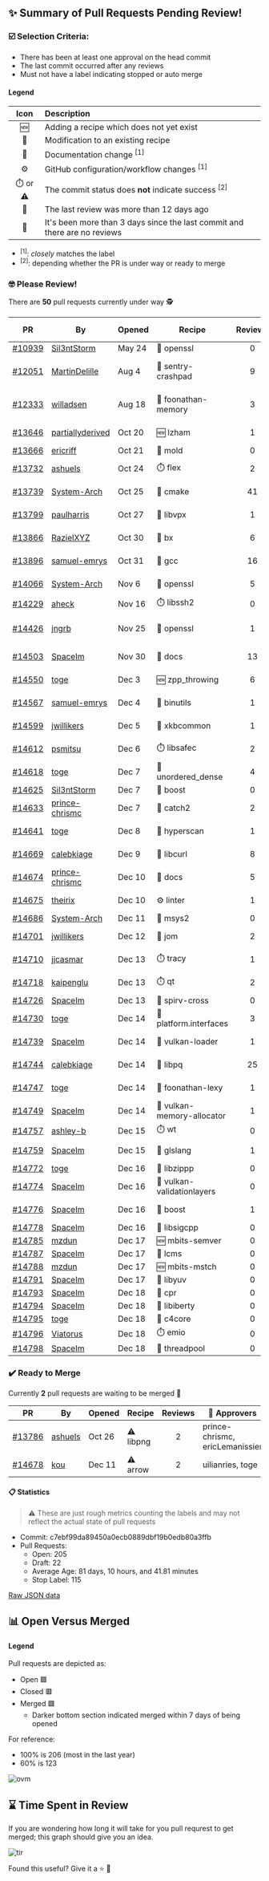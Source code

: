 ## :sparkles: Summary of Pull Requests Pending Review!

### :ballot_box_with_check: Selection Criteria:

- There has been at least one approval on the head commit
- The last commit occurred after any reviews
- Must not have a label indicating stopped or auto merge

#### Legend

Icon | Description
:---:|:---
:new: | Adding a recipe which does not yet exist 
:memo: | Modification to an existing recipe 
:green_book: | Documentation change <sup>[1]</sup> 
:gear: | GitHub configuration/workflow changes <sup>[1]</sup>
:stopwatch: or :warning: | The commit status does **not** indicate success <sup>[2]</sup> 
:bell: | The last review was more than 12 days ago 
:eyes: | It's been more than 3 days since the last commit and there are no reviews 

- <sup>[1]</sup>: _closely_ matches the label
- <sup>[2]</sup>: depending whether the PR is under way or ready to merge

### :nerd_face: Please Review! 

There are **50** pull requests currently under way :detective:

PR | By | Opened | Recipe | Reviews | Last | :stop_sign: Blockers | :star2: Approvers
:---: | --- | --- | --- | :---: | --- | --- | ---
[#10939](https://github.com/conan-io/conan-center-index/pull/10939)|[Sil3ntStorm](https://github.com/Sil3ntStorm)|May 24|:memo: openssl|0|:eyes:||
[#12051](https://github.com/conan-io/conan-center-index/pull/12051)|[MartinDelille](https://github.com/MartinDelille)|Aug 4|:memo: sentry-crashpad|9|Oct 21 :bell:||
[#12333](https://github.com/conan-io/conan-center-index/pull/12333)|[willadsen](https://github.com/willadsen)|Aug 18|:memo: foonathan-memory|3|Oct 15 :bell:||SSE4
[#13646](https://github.com/conan-io/conan-center-index/pull/13646)|[partiallyderived](https://github.com/partiallyderived)|Oct 20|:new: lzham|1|Dec 13||
[#13666](https://github.com/conan-io/conan-center-index/pull/13666)|[ericriff](https://github.com/ericriff)|Oct 21|:memo: mold|0|:eyes:||
[#13732](https://github.com/conan-io/conan-center-index/pull/13732)|[ashuels](https://github.com/ashuels)|Oct 24|:stopwatch: flex|2|Nov 2 :bell:||
[#13739](https://github.com/conan-io/conan-center-index/pull/13739)|[System-Arch](https://github.com/System-Arch)|Oct 25|:memo: cmake|41|Dec 12||
[#13799](https://github.com/conan-io/conan-center-index/pull/13799)|[paulharris](https://github.com/paulharris)|Oct 27|:memo: libvpx|1|Nov 8 :bell:||
[#13866](https://github.com/conan-io/conan-center-index/pull/13866)|[RazielXYZ](https://github.com/RazielXYZ)|Oct 30|:memo: bx|6|Dec 14||
[#13896](https://github.com/conan-io/conan-center-index/pull/13896)|[samuel-emrys](https://github.com/samuel-emrys)|Oct 31|:memo: gcc|16|Dec 12||
[#14066](https://github.com/conan-io/conan-center-index/pull/14066)|[System-Arch](https://github.com/System-Arch)|Nov 6|:memo: openssl|5|Dec 15||
[#14229](https://github.com/conan-io/conan-center-index/pull/14229)|[aheck](https://github.com/aheck)|Nov 16|:stopwatch: libssh2|0|:eyes:||
[#14426](https://github.com/conan-io/conan-center-index/pull/14426)|[jngrb](https://github.com/jngrb)|Nov 25|:memo: openssl|1|Nov 25 :bell:||
[#14503](https://github.com/conan-io/conan-center-index/pull/14503)|[SpaceIm](https://github.com/SpaceIm)|Nov 30|:green_book: docs|13|Dec 14||jwillikers, SSE4
[#14550](https://github.com/conan-io/conan-center-index/pull/14550)|[toge](https://github.com/toge)|Dec 3|:new: zpp_throwing|6|Dec 15||uilianries
[#14567](https://github.com/conan-io/conan-center-index/pull/14567)|[samuel-emrys](https://github.com/samuel-emrys)|Dec 4|:memo: binutils|1|Dec 5 :bell:||jwillikers
[#14599](https://github.com/conan-io/conan-center-index/pull/14599)|[jwillikers](https://github.com/jwillikers)|Dec 5|:memo: xkbcommon|1|Dec 14||uilianries
[#14612](https://github.com/conan-io/conan-center-index/pull/14612)|[psmitsu](https://github.com/psmitsu)|Dec 6|:stopwatch: libsafec|2|Dec 7||
[#14618](https://github.com/conan-io/conan-center-index/pull/14618)|[toge](https://github.com/toge)|Dec 7|:memo: unordered_dense|4|Dec 13||uilianries
[#14625](https://github.com/conan-io/conan-center-index/pull/14625)|[Sil3ntStorm](https://github.com/Sil3ntStorm)|Dec 7|:memo: boost|0|:eyes:||
[#14633](https://github.com/conan-io/conan-center-index/pull/14633)|[prince-chrismc](https://github.com/prince-chrismc)|Dec 7|:memo: catch2|2|Dec 12||jwillikers
[#14641](https://github.com/conan-io/conan-center-index/pull/14641)|[toge](https://github.com/toge)|Dec 8|:memo: hyperscan|1|Dec 13||uilianries
[#14669](https://github.com/conan-io/conan-center-index/pull/14669)|[calebkiage](https://github.com/calebkiage)|Dec 9|:memo: libcurl|8|Dec 13||uilianries
[#14674](https://github.com/conan-io/conan-center-index/pull/14674)|[prince-chrismc](https://github.com/prince-chrismc)|Dec 10|:green_book: docs|5|Dec 13||uilianries
[#14675](https://github.com/conan-io/conan-center-index/pull/14675)|[theirix](https://github.com/theirix)|Dec 10|:gear: linter|1|Dec 16||
[#14686](https://github.com/conan-io/conan-center-index/pull/14686)|[System-Arch](https://github.com/System-Arch)|Dec 11|:memo: msys2|0|:eyes:||
[#14701](https://github.com/conan-io/conan-center-index/pull/14701)|[jwillikers](https://github.com/jwillikers)|Dec 12|:memo: jom|2|Dec 15||uilianries
[#14710](https://github.com/conan-io/conan-center-index/pull/14710)|[jjcasmar](https://github.com/jjcasmar)|Dec 13|:stopwatch: tracy|1|Dec 14||uilianries
[#14718](https://github.com/conan-io/conan-center-index/pull/14718)|[kaipenglu](https://github.com/kaipenglu)|Dec 13|:stopwatch: qt|2|Dec 14||ericLemanissier, jwillikers
[#14726](https://github.com/conan-io/conan-center-index/pull/14726)|[SpaceIm](https://github.com/SpaceIm)|Dec 13|:memo: spirv-cross|0|||
[#14730](https://github.com/conan-io/conan-center-index/pull/14730)|[toge](https://github.com/toge)|Dec 14|:memo: platform.interfaces|3|Dec 15||uilianries
[#14739](https://github.com/conan-io/conan-center-index/pull/14739)|[SpaceIm](https://github.com/SpaceIm)|Dec 14|:memo: vulkan-loader|1|Dec 16||uilianries
[#14744](https://github.com/conan-io/conan-center-index/pull/14744)|[calebkiage](https://github.com/calebkiage)|Dec 14|:memo: libpq|25|Dec 17||
[#14747](https://github.com/conan-io/conan-center-index/pull/14747)|[toge](https://github.com/toge)|Dec 14|:memo: foonathan-lexy|1|Dec 16||uilianries
[#14749](https://github.com/conan-io/conan-center-index/pull/14749)|[SpaceIm](https://github.com/SpaceIm)|Dec 14|:memo: vulkan-memory-allocator|1|Dec 16||uilianries
[#14757](https://github.com/conan-io/conan-center-index/pull/14757)|[ashley-b](https://github.com/ashley-b)|Dec 15|:stopwatch: wt|0|:eyes:||
[#14759](https://github.com/conan-io/conan-center-index/pull/14759)|[SpaceIm](https://github.com/SpaceIm)|Dec 15|:memo: glslang|1|Dec 16||uilianries
[#14772](https://github.com/conan-io/conan-center-index/pull/14772)|[toge](https://github.com/toge)|Dec 16|:memo: libzippp|0|||
[#14774](https://github.com/conan-io/conan-center-index/pull/14774)|[SpaceIm](https://github.com/SpaceIm)|Dec 16|:memo: vulkan-validationlayers|0|||
[#14776](https://github.com/conan-io/conan-center-index/pull/14776)|[SpaceIm](https://github.com/SpaceIm)|Dec 16|:memo: boost|1|Dec 16||jwillikers
[#14778](https://github.com/conan-io/conan-center-index/pull/14778)|[SpaceIm](https://github.com/SpaceIm)|Dec 16|:memo: libsigcpp|0|||
[#14785](https://github.com/conan-io/conan-center-index/pull/14785)|[mzdun](https://github.com/mzdun)|Dec 17|:new: mbits-semver|0|||
[#14787](https://github.com/conan-io/conan-center-index/pull/14787)|[SpaceIm](https://github.com/SpaceIm)|Dec 17|:memo: lcms|0|||
[#14788](https://github.com/conan-io/conan-center-index/pull/14788)|[mzdun](https://github.com/mzdun)|Dec 17|:new: mbits-mstch|0|||
[#14791](https://github.com/conan-io/conan-center-index/pull/14791)|[SpaceIm](https://github.com/SpaceIm)|Dec 17|:memo: libyuv|0|||
[#14793](https://github.com/conan-io/conan-center-index/pull/14793)|[SpaceIm](https://github.com/SpaceIm)|Dec 18|:memo: cpr|0|||
[#14794](https://github.com/conan-io/conan-center-index/pull/14794)|[SpaceIm](https://github.com/SpaceIm)|Dec 18|:memo: libiberty|0|||
[#14795](https://github.com/conan-io/conan-center-index/pull/14795)|[toge](https://github.com/toge)|Dec 18|:memo: c4core|0|||
[#14796](https://github.com/conan-io/conan-center-index/pull/14796)|[Viatorus](https://github.com/Viatorus)|Dec 18|:stopwatch: emio|0|||
[#14798](https://github.com/conan-io/conan-center-index/pull/14798)|[SpaceIm](https://github.com/SpaceIm)|Dec 18|:memo: threadpool|0|||


### :heavy_check_mark: Ready to Merge 

Currently **2** pull requests are waiting to be merged :tada:


PR | By | Opened | Recipe | Reviews | :star2: Approvers
:---: | --- | --- | --- | :---: | ---
[#13786](https://github.com/conan-io/conan-center-index/pull/13786)|[ashuels](https://github.com/ashuels)|Oct 26|:warning: libpng|2|prince-chrismc, ericLemanissier
[#14678](https://github.com/conan-io/conan-center-index/pull/14678)|[kou](https://github.com/kou)|Dec 11|:warning: arrow|2|uilianries, toge


#### :clipboard: Statistics

> :warning: These are just rough metrics counting the labels and may not reflect the actual state of pull requests

- Commit: c7ebf99da89450a0ecb0889dbf19b0edb80a3ffb
- Pull Requests:
	- Open: 205
	- Draft: 22
	- Average Age: 81 days, 10 hours, and 41.81 minutes
	- Stop Label: 115
	

[Raw JSON data](https://raw.githubusercontent.com/prince-chrismc/conan-center-index-pending-review/raw-data/pending-review.json)

## :bar_chart: Open Versus Merged

#### Legend

Pull requests are depicted as:

- Open  :green_square:
- Closed :red_square:
- Merged :purple_square:
  - Darker bottom section indicated merged within 7 days of being opened

For reference:

- 100% is 206 (most in the last year)
- 60% is 123

![ovm](https://github.com/prince-chrismc/conan-center-index-pending-review/blob/raw-data/open-versus-merged.gif?raw=true)

## :hourglass: Time Spent in Review

If you are wondering how long it will take for you pull requrest to get merged; this graph should give you an idea.

![tir](https://github.com/prince-chrismc/conan-center-index-pending-review/blob/raw-data/time-in-review.png?raw=true)

Found this useful? Give it a :star: :pray:
	